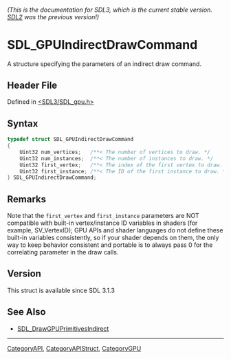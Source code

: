 ###### (This is the documentation for SDL3, which is the current stable version. [SDL2](https://wiki.libsdl.org/SDL2/) was the previous version!)
# SDL_GPUIndirectDrawCommand

A structure specifying the parameters of an indirect draw command.

## Header File

Defined in [<SDL3/SDL_gpu.h>](https://github.com/libsdl-org/SDL/blob/main/include/SDL3/SDL_gpu.h)

## Syntax

```c
typedef struct SDL_GPUIndirectDrawCommand
{
    Uint32 num_vertices;   /**< The number of vertices to draw. */
    Uint32 num_instances;  /**< The number of instances to draw. */
    Uint32 first_vertex;   /**< The index of the first vertex to draw. */
    Uint32 first_instance; /**< The ID of the first instance to draw. */
} SDL_GPUIndirectDrawCommand;
```

## Remarks

Note that the `first_vertex` and `first_instance` parameters are NOT
compatible with built-in vertex/instance ID variables in shaders (for
example, SV_VertexID); GPU APIs and shader languages do not define these
built-in variables consistently, so if your shader depends on them, the
only way to keep behavior consistent and portable is to always pass 0 for
the correlating parameter in the draw calls.

## Version

This struct is available since SDL 3.1.3

## See Also

- [SDL_DrawGPUPrimitivesIndirect](SDL_DrawGPUPrimitivesIndirect)

----
[CategoryAPI](CategoryAPI), [CategoryAPIStruct](CategoryAPIStruct), [CategoryGPU](CategoryGPU)

